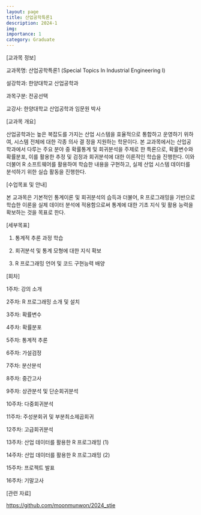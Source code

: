 ```yaml
---
layout: page
title: 산업공학특론1
description: 2024-1
img: 
importance: 1
category: Graduate
---
```


[교과목 정보]
 
교과목명: 산업공학특론1 (Special Topics In Industrial Engineering I)

설강학과: 한양대학교 산업공학과

과목구분: 전공선택

교강사: 한양대학교 산업공학과 임문원 박사



[교과목 개요]

산업공학과는 높은 복잡도를 가지는 산업 시스템을 효율적으로 통합하고 운영하기 위하여, 시스템 전체에 대한 각종 의사 결 정을 지원하는 학문이다. 
본 교과목에서는 산업공학과에서 다루는 주요 분야 중 확률통계 및 회귀분석을 주제로 한 특론으로, 확률변수와 확률분포, 이를 활용한 추정 및 검정과 회귀분석에 대한 이론적인 학습을 진행한다. 
이와 더불어 R 소프트웨어를 활용하여 학습한 내용을 구현하고, 실제 산업 시스템 데이터를 분석하기 위한 실습 활동을 진행한다.



[수업목표 및 안내]

본 교과목은 기본적인 통계이론 및 회귀분석의 습득과 더불어, R 프로그래밍을 기반으로 학습한 이론을 실제 데이터 분석에 적용함으로써 통계에 대한 기초 지식 및 활용 능력을 확보하는 것을 목표로 한다.



[세부목표]
1. 통계적 추론 과정 학습

2. 회귀분석 및 통계 모형에 대한 지식 확보

3. R 프로그래밍 언어 및 코드 구현능력 배양



[회차]

1주차: 강의 소개

2주차: R 프로그래밍 소개 및 설치

3주차: 확률변수

4주차: 확률분포

5주차: 통계적 추론

6주차: 가설검정

7주차: 분산분석

8주차: 중간고사

9주차: 상관분석 및 단순회귀분석

10주차: 다중회귀분석

11주차: 주성분회귀 및 부분최소제곱회귀

12주차: 고급회귀분석

13주차: 산업 데이터를 활용한 R 프로그래밍 (1)

14주차: 산업 데이터를 활용한 R 프로그래밍 (2)

15주차: 프로젝트 발표

16주차: 기말고사



[관련 자료]

<a href="https://github.com/moonmunwon/2024_stie">https://github.com/moonmunwon/2024_stie</a>

